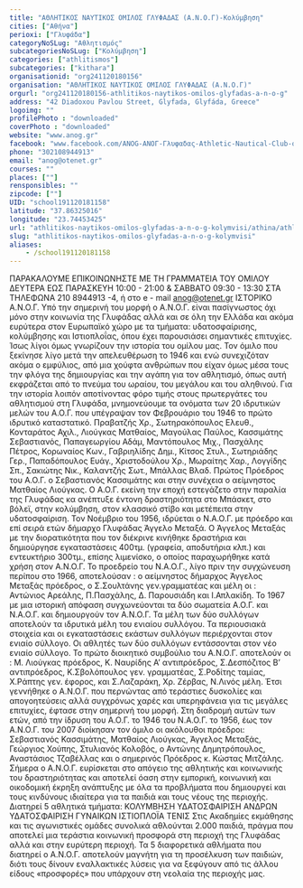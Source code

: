 ```yaml
---
title: "ΑΘΛΗΤΙΚΟΣ ΝΑΥΤΙΚΟΣ ΟΜΙΛΟΣ ΓΛΥΦΑΔΑΣ (Α.Ν.Ο.Γ)-Κολύμβηση"
cities: ["Αθήνα"]
perioxi: ["Γλυφάδα"]
categoryNoSLug: "Αθλητισμός"
subcategoriesNoSLug: ["Κολύμβηση"]
categories: ["athlitismos"]
subcategories: ["kithara"]
organisationid: "org241120180156"
organisation: "ΑΘΛΗΤΙΚΟΣ ΝΑΥΤΙΚΟΣ ΟΜΙΛΟΣ ΓΛΥΦΑΔΑΣ (Α.Ν.Ο.Γ)"
orgurl: "org241120180156-athlitikos-naytikos-omilos-glyfadas-a-n-o-g"
address: "42 Diadoxou Pavlou Street, Glyfada, Glyfáda, Greece"
logoimg: ""
profilePhoto : "downloaded"
coverPhoto : "downloaded"
website: "www.anog.gr"
facebook: "www.facebook.com/ANOG-ΑΝΟΓ-Γλυφαδας-Athletic-Nautical-Club-of-Glyfada-173774369415867/"
phone: "302108944913"
email: "anog@otenet.gr"
courses: ""
places: [""]
rensponsibles: ""
zipcode: [""]
UID: "school191120181158"
latitude: "37.86325016"
longitude: "23.74453425"
url: "athlitikos-naytikos-omilos-glyfadas-a-n-o-g-kolymvisi/athina/athlitismos/kithara"
slug: "athlitikos-naytikos-omilos-glyfadas-a-n-o-g-kolymvisi"
aliases:
    - /school191120181158
---
```





ΠΑΡΑΚΑΛΟΥΜΕ ΕΠΙΚΟΙΝΩΝΗΣΤΕ ΜΕ ΤΗ ΓΡΑΜΜΑΤΕΙΑ ΤΟΥ ΟΜΙΛΟΥ ΔΕΥΤΕΡΑ ΕΩΣ ΠΑΡΑΣΚΕΥΗ 10:00 - 21:00 &amp; ΣΑΒΒΑΤΟ 09:30 - 13:30 ΣΤΑ ΤΗΛΕΦΩΝΑ 210 8944913 -4, ή στο e - mail anog@otenet.gr ΙΣΤΟΡΙΚΟ Α.Ν.Ο.Γ. Υπό την σημερινή του μορφή ο Α.Ν.Ο.Γ. είναι πασίγνωστος όχι μόνο στην κοινωνία της Γλυφάδας αλλά και σε όλη την Ελλάδα και ακόμα ευρύτερα στον Ευρωπαϊκό χώρο με τα τμήματα: υδατοσφαίρισης, κολύμβησης και Ιστιοπλοΐας, όπου έχει παρουσιάσει σημαντικές επιτυχίες. Ίσως λίγοι όμως γνωρίζουν την ιστορία του ομίλου μας. Τον όμιλο που ξεκίνησε λίγο μετά την απελευθέρωση το 1946 και ενώ συνεχιζόταν ακόμα ο εμφύλιος, από μια χούφτα ανθρώπων που είχαν όμως μέσα τους την φλόγα της δημιουργίας και την αγάπη για τον αθλητισμό, όπως αυτή εκφράζεται από το πνεύμα του ωραίου, του μεγάλου και του αληθινού. Για την ιστορία λοιπόν αποτίνοντας φόρο τιμής στους πρωτεργάτες του αθλητισμού στη Γλυφάδα, μνημονεύουμε τα ονόματα των 20 ιδρυτικών μελών του Α.Ο.Γ. που υπέγραψαν τον Φεβρουάριο του 1946 το πρώτο ιδρυτικό καταστατικό. Πραβατζής Χρ., Σωτηρακόπουλος Ελευθ., Κονταράτος Αχιλ., Λιούγκας Ματθαίος, Μαγούλας Παύλος, Κασσιμάτης Σεβαστιανός, Παπαγεωργίου Αδάμ, Μαντόπουλος Μιχ., Πασχάλης Πέτρος, Κορωναίος Κων., Γαβριηλίδης Δημ., Κίτσος Στυλ., Σωτηριάδης Γερ., Παπαδόπουλος Ευάγ., Χριστοδούλου Χρ., Μωραίτης Χαρ., Λογγίδης Σπ., Σακιώτης Νικ., Καλαντζής Σωτ., Μπάλλας Βλαδ. Πρώτος Πρόεδρος του Α.Ο.Γ. ο Σεβαστιανός Κασσιμάτης και στην συνέχεια ο αείμνηστος Ματθαίος Λιούγκας. Ο Α.Ο.Γ. εκείνη την εποχή εστεγάζετο στην παραλία της Γλυφάδας κα ανέπτυξε έντονη δραστηριότητα στο Μπάσκετ, στο βόλεϊ, στην κολύμβηση, στον κλασσικό στίβο και μετέπειτα στην υδατοσφαίριση. Τον Νοέμβριο του 1956, ιδρύεται ο Ν.Α.Ο.Γ. με πρόεδρο και επί σειρά ετών δήμαρχο Γλυφάδας Άγγελο Μεταξά. Ο Άγγελος Μεταξάς με την διορατικότητα που τον διέκρινε κινήθηκε δραστήρια και δημιούργησε εγκαταστάσεις 400τμ. (γραφεία, αποδυτήρια κλπ.) και εντευκτήριο 300τμ., επίσης λιμενίσκο, ο οποίος παραχωρήθηκε κατά χρήση στον Α.Ν.Ο.Γ. Το προεδρείο του Ν.Α.Ο.Γ., λίγο πριν την συγχώνευση περίπου στο 1966, αποτελούσαν : ο αείμνηστος δήμαρχος Άγγελος Μεταξάς πρόεδρος, ο Σ.Σουλτάνης γεν.γραμματέας και μέλη οι : Αντώνιος Αρεάλης, Π.Πασχάλης, Δ. Παρουσιάδη και Ι.Απλακίδη. Το 1967 με μια ιστορική απόφαση συγχωνεύονται τα δύο σωματεία Α.Ο.Γ. και Ν.Α.Ο.Γ. και δημιουργούν τον Α.Ν.Ο.Γ. Τα μέλη των δύο συλλόγων αποτελούν τα ιδρυτικά μέλη του ενιαίου συλλόγου. Τα περιουσιακά στοιχεία και οι εγκαταστάσεις εκάστων συλλόγων περιέρχονται στον ενιαίο σύλλογο. Οι αθλητές των δύο συλλόγων εντάσσονται στον νέο ενιαίο σύλλογο. Το πρώτο διοικητικό συμβούλιο του Α.Ν.Ο.Γ. αποτελούν οι : Μ. Λιούγκας πρόεδρος, Κ. Ναυρίδης Α’ αντιπρόεδρος, Σ.Δεσπόζιτος Β’ αντιπρόεδρος, Κ.Σβολόπουλος γεν. γραμματέας, Σ.Ροδίτης ταμίας, Χ.Ράπτης γεν. έφορος, και Σ.Λαζαράκη, Χρ. Ζέρβας, Ν.Λινός μέλη. Έτσι γεννήθηκε ο Α.Ν.Ο.Γ. που περνώντας από τεράστιες δυσκολίες και απογοητεύσεις αλλά συγχρόνως χαρές και υπερηφάνεια για τις μεγάλες επιτυχίες, έφτασε στην σημερινή του μορφή. Στη διαδρομή αυτών των ετών, από την ίδρυση του Α.Ο.Γ. το 1946 του Ν.Α.Ο.Γ. το 1956, έως τον Α.Ν.Ο.Γ. του 2007 διοίκησαν τον όμιλο οι ακόλουθοι πρόεδροι: Σεβαστιανός Κασσιμάτης, Ματθαίος Λιούγκας, Άγγελος Μεταξάς, Γεώργιος Χούπης, Στυλιανός Κολοβός, ο Αντώνης Δημητρόπουλος, Αναστάσιος Τζαβέλλας και ο σημερινός Πρόεδρος κ. Κώστας Μιτζάλης. Σήμερα ο Α.Ν.Ο.Γ. ευρίσκεται στο απόγειο της αθλητικής και κοινωνικής του δραστηριότητας και αποτελεί όαση στην εμπορική, κοινωνική και οικοδομική έκρηξη ανάπτυξης με όλα τα προβλήματα που δημιουργεί και τους κινδύνους ιδιαίτερα για τα παιδιά και τους νέους της περιοχής. Διατηρεί 5 αθλητικά τμήματα: ΚΟΛΥΜΒΗΣΗ ΥΔΑΤΟΣΦΑΙΡΙΣΗ ΑΝΔΡΩΝ ΥΔΑΤΟΣΦΑΙΡΙΣΗ ΓΥΝΑΙΚΩΝ ΙΣΤΙΟΠΛΟΪΑ ΤΕΝΙΣ Στις Ακαδημίες εκμάθησης και τις αγωνιστικές ομάδες συνολικά αθλούνται 2.000 παιδιά, πράγμα που αποτελεί μια τεράστια κοινωνική προσφορά στη περιοχή της Γλυφάδας αλλά και στην ευρύτερη περιοχή. Τα 5 διαφορετικά αθλήματα που διατηρεί ο Α.Ν.Ο.Γ. αποτελούν μαγνήτη για τη προσέλκυση των παιδιών, διότι τους δίνουν εναλλακτικές λύσεις για να ξεφύγουν από τις άλλου είδους «προσφορές» που υπάρχουν στη νεολαία της περιοχής μας.